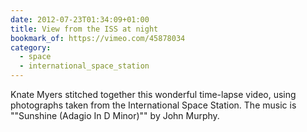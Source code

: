 ```yaml
---
date: 2012-07-23T01:34:09+01:00
title: View from the ISS at night
bookmark_of: https://vimeo.com/45878034
category:
  - space
  - international_space_station
---
```


Knate Myers stitched together this wonderful time-lapse video, using photographs taken from the International Space Station. The music is ""Sunshine (Adagio In D Minor)"" by John Murphy.
